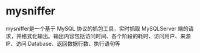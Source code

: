 # mysniffer
mysniffer是一个基于 MySQL 协议的抓包工具，实时抓取 MySQLServer 端的请求，并格式化输出。输出内容包括访问时间、各个阶段的耗时、访问用户、来源 IP、访问 Database、返回数据行数、执行语句等
